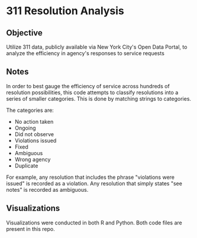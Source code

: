 # 311 Resolution Analysis

## Objective

Utilize 311 data, publicly available via New York City's Open Data Portal, to analyze the efficiency in agency's responses to service requests

## Notes

In order to best gauge the efficiency of service across hundreds of resolution possibilities, this code attempts to classify resolutions into a series of smaller categories. This is done by matching strings to categories.

The categories are:

- No action taken
- Ongoing
- Did not observe
- Violations issued
- Fixed
- Ambiguous
- Wrong agency
- Duplicate

For example, any resolution that includes the phrase "violations were issued" is recorded as a violation. Any resolution that simply states "see notes" is recorded as ambiguous.


## Visualizations

Visualizations were conducted in both R and Python. Both code files are present in this repo.
